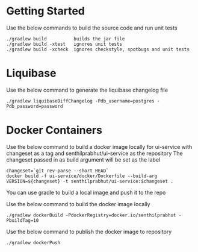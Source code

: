 # Getting Started
Use the below commands to build the source code and run unit tests
```
./gradlew build          builds the jar file
./gradlew build -xtest   ignores unit tests
./gradlew build -xcheck  ignores checkstyle, spotbugs and unit tests
```

# Liquibase
Use the below command to generate the liquibase changelog file
```
./gradlew liquibaseDiffChangelog -Pdb_username=postgres -Pdb_password=password
```

# Docker Containers
Use the below command to build a docker image locally for ui-service with changeset as a tag and 
senthilprabhut/ui-service as the repository
The changeset passed in as build argument will be set as the label
```
changeset=`git rev-parse --short HEAD`
docker build -f ui-service/docker/Dockerfile --build-arg VERSION=${changeset} -t senthilprabhut/ui-service:$changeset .
```
You can use gradle to build a local image and push it to the repo

Use the below command to build the docker image locally
```
./gradlew dockerBuild -PdockerRegistry=docker.io/senthilprabhut -PbuildTag=10
```

Use the below command to publish the docker image to repository
```
./gradlew dockerPush
```